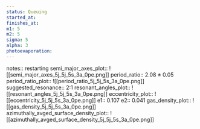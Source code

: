 ```yaml
---
status: Queuing
started_at: 
finishes_at: 
m1: 5
m2: 5
sigma: 5
alpha: 3
photoevaporation: 
---
```


notes:: restarting
semi_major_axes_plot:: ![[semi_major_axes_5j_5j_5s_3a_0pe.png]]
period_ratio:: 2.08 ± 0.05
period_ratio_plot:: ![[period_ratio_5j_5j_5s_3a_0pe.png]]
suggested_resonance:: 2:1
resonant_angles_plot:: ![[resonant_angles_5j_5j_5s_3a_0pe.png]]
eccentricity_plot:: ![[eccentricity_5j_5j_5s_3a_0pe.png]]
e1:: 0.107
e2:: 0.041
gas_density_plot:: ![[gas_density_5j_5j_5s_3a_0pe.png]]
azimuthally_avged_surface_density_plot:: ![[azimuthally_avged_surface_density_5j_5j_5s_3a_0pe.png]]
